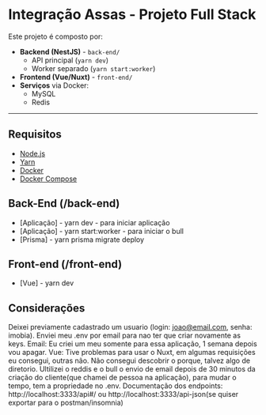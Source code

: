 # Integração Assas - Projeto Full Stack

Este projeto é composto por:

- **Backend (NestJS)** - `back-end/`
  - API principal (`yarn dev`)
  - Worker separado (`yarn start:worker`)
- **Frontend (Vue/Nuxt)** - `front-end/`
- **Serviços** via Docker:
  - MySQL
  - Redis

---

## Requisitos

- [Node.js](https://nodejs.org/)
- [Yarn](https://yarnpkg.com/)
- [Docker](https://www.docker.com/)
- [Docker Compose](https://docs.docker.com/compose/)


## Back-End (/back-end)
- [Aplicação] - yarn dev - para iniciar aplicação
- [Aplicação] - yarn start:worker - para iniciar o bull
- [Prisma] - yarn prisma migrate deploy


## Front-end (/front-end)
- [Vue] - yarn dev



## Considerações
Deixei previamente cadastrado um usuario (login: joao@email.com, senha: imobia).
Enviei meu .env por email para nao ter que criar novamente as keys.
Email: Eu criei um meu somente para essa aplicação, 1 semana depois vou apagar.
Vue: Tive problemas para usar o Nuxt, em algumas requisições eu consegui, outras não. Não consegui descobrir o porque, talvez algo de diretorio.
Ultilizei o reddis e o bull o envio de email depois de 30 minutos da criação do cliente(que chamei de pessoa na aplicação), para mudar o tempo, tem a propriedade no .env.
Documentação dos endpoints: http://localhost:3333/api#/ ou http://localhost:3333/api-json(se quiser exportar para o postman/insomnia)

